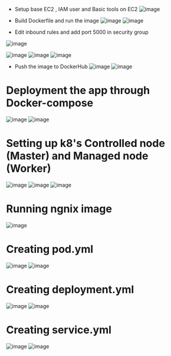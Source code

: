 * Setup base EC2 , IAM user and Basic tools on EC2
![image](https://github.com/user-attachments/assets/020d6d19-06df-46fd-8d31-ea110dd1ea7e)

* Build Dockerfile and run the image
![image](https://github.com/user-attachments/assets/bcfd2022-6ed3-46eb-9af2-48da1848462c)
![image](https://github.com/user-attachments/assets/407c81ed-b573-48e4-a310-d358cc9fe92e)
* Edit inbound rules and add port 5000 in security group
  
![image](https://github.com/user-attachments/assets/094fa8b4-4a19-480e-880e-2cf6e6d7b953)

![image](https://github.com/user-attachments/assets/0a6f9d7a-4e78-4783-aff5-658ce591040d)
![image](https://github.com/user-attachments/assets/18255ccf-5902-43ce-a3aa-6d7f548cba51)
![image](https://github.com/user-attachments/assets/1279a024-cbd1-4bdd-84f9-bcf248698789)
* Push the image to DockerHub
![image](https://github.com/user-attachments/assets/cb48978c-f642-4846-be4b-e34fc2b1835e)
![image](https://github.com/user-attachments/assets/7b6330be-aa94-473f-99a6-bdd9a020933c)


# Deployment the app through Docker-compose
![image](https://github.com/user-attachments/assets/8ef0d8d0-40e5-4ecd-8858-15292ed0b572)
![image](https://github.com/user-attachments/assets/4f76cd6f-2aff-430e-8d0d-ea72879b6de8)

# Setting up k8's Controlled node (Master) and Managed node (Worker)
![image](https://github.com/user-attachments/assets/95df08f9-2036-499e-bf68-5902caf37c82)
![image](https://github.com/user-attachments/assets/a13f5b78-ecd6-4bc2-ba51-e4f1ba896739)
![image](https://github.com/user-attachments/assets/77ec9d20-e8b9-4523-96b7-a3c5ca9d7e23)

# Running ngnix image
![image](https://github.com/user-attachments/assets/a9b557a4-0ee5-4e9f-a6c2-e2f2591986fc)

# Creating pod.yml
![image](https://github.com/user-attachments/assets/25822cda-2452-4e0f-ad33-9dda6b1f35ff)
![image](https://github.com/user-attachments/assets/c5236366-6c2f-4578-b87c-4ca73c0d2988)

# Creating deployment.yml
![image](https://github.com/user-attachments/assets/02fdfbb2-e521-4b39-b2e2-af548732e9d5)
![image](https://github.com/user-attachments/assets/b271f65e-cca5-4a64-a08f-0ae79aa85544)

# Creating service.yml
![image](https://github.com/user-attachments/assets/9a966305-b8e9-433d-b5bd-98e6d0b1abd4)
![image](https://github.com/user-attachments/assets/ee4fd199-439b-4c90-91eb-be23b9a21ffb)










